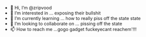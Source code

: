 - 👋 Hi, I’m @zripvood
- 👀 I’m interested in ... exposing their bullshit
- 🌱 I’m currently learning ... how to really piss off the state state
- 💞️ I’m looking to collaborate on ... pissing off the state
- 📫 How to reach me ...gogo gadget fuckeyecant reachem'!!!

<!---
zripvood/zripvood is a ✨ special ✨ repository because it's going to have a lot of shit you don't want to see
--->
